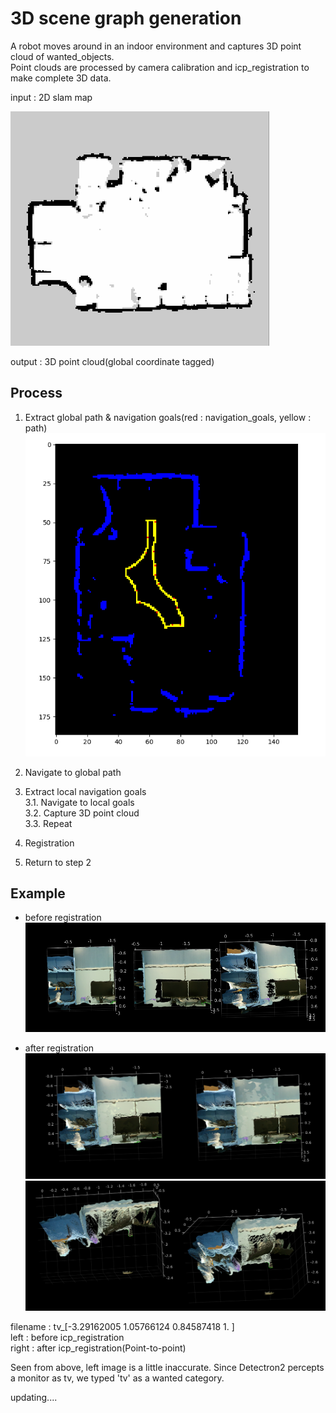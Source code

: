 # 3D scene graph generation

A robot moves around in an indoor environment and captures 3D point cloud of wanted_objects. <br> 
Point clouds are processed by camera calibration and icp_registration to make complete 3D data.

input : 2D slam map

![slam_map](./_images/slam_map.png)

output : 3D point cloud(global coordinate tagged)
 ## Process
  1. Extract global path & navigation goals(red : navigation_goals, yellow : path)
  ![global_path](./_images/global_path.png)
  
  2. Navigate to global path
  
  3. Extract local navigation goals<br>
    3.1. Navigate to local goals<br>
    3.2. Capture 3D point cloud<br>
    3.3. Repeat
  
  4. Registration
  
  5. Return to step 2
 
 ## Example
 
 - before registration
![res_separate](./_images/res_separate.png) 
 
 - after registration
![res1](./_images/res_front.png)
![res2](./_images/res_up.png)
 
 filename : tv_[-3.29162005  1.05766124  0.84587418  1.        ] <br>
 left : before icp_registration <br>
 right : after icp_registration(Point-to-point)
 
 Seen from above, left image is a little inaccurate. Since Detectron2 percepts a monitor as tv, we typed 'tv' as a wanted category.
 
 
updating....
 
 
 
 
 
 
 
